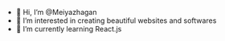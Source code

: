 - 👋 Hi, I’m @Meiyazhagan
- 👀 I’m interested in creating beautiful websites and softwares
- 🌱 I’m currently learning React.js


